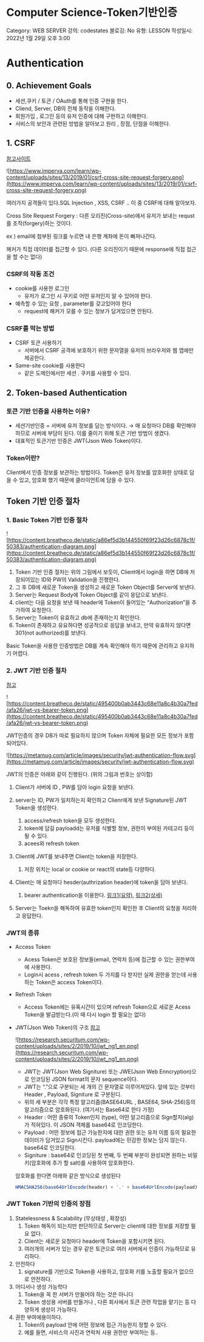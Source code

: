 # Computer Science-Token기반인증

Category: WEB SERVER
강의: codestates
블로깅: No
유형: LESSON
작성일시: 2022년 1월 29일 오후 3:00

# Authentication

## 0. Achievement Goals

- 세션,쿠키 / 토큰 / OAuth를 통해 인증 구현을 한다.
- Cliend, Server, DB의 전체 동작을 이해한다.
- 회원가입 , 로그인 등의 유저 인증에 대해 구현하고 이해한다.
- 서비스의 보안과 관련된 방법을 알아보고 원리 , 장점, 단점을 이해한다.

## 1. CSRF

[참고사이트](https://www.imperva.com/learn/application-security/csrf-cross-site-request-forgery)

![https://www.imperva.com/learn/wp-content/uploads/sites/13/2019/01/csrf-cross-site-request-forgery.png](https://www.imperva.com/learn/wp-content/uploads/sites/13/2019/01/csrf-cross-site-request-forgery.png)

여러가지 공격들이 있다.SQL Injection , XSS, CSRF .. 이 중 CSRF에 대해 알아보자.

Cross Site Request Forgery : 다른 오리진(Cross-site)에서 유저가 보내는 requst를 조작(forgery)하는 것이다.

ex ) email에 첨부된 링크를 누르면 내 은행 계좌에 돈이 빠져나간다.

해커가 직접 데이터를 접근할 수 있다. (다른 오리진이기 때문에 response에 직접 접근을 할 수는 없다)

### CSRF의 작동 조건

- cookie를 사용한 로그인
    - 유저가 로그인 시 쿠키로 어떤 유저인지 알 수 있어야 한다.
- 예측할 수 있는 요청 , parameter를 갖고있어야 한다
    - request에 해커가 모를 수 있는 정보가 담겨있으면 안된다.
    

### CSRF를 막는 방법

- CSRF 토큰 사용하기
    - 서버에서 CSRF 공격에 보호하기 위한 문자열을 유저의 브라우저와 웹 앱에만 제공한다.
- Same-site cookie를 사용한다
    - 같은 도메인에서만 세션 . 쿠키를 사용할 수 있다.

## 2. Token-based Authentication

### 토큰 기반 인증을 사용하는 이유?

- 세션기반인증 = 서버에 유저 정보를 담는 방식이다. → 매 요청마다 DB를 확인해야 하므로 서버에 부담이 된다. 이를 줄이기 위해 토큰 기반 방법이 생겼다.
- 대표적인 토큰기반 인증은 JWT(Json Web Token)이다.

### Token이란?

Client에서 인증 정보를 보관하는 방법이다.  Token은 유저 정보를 암호화한 상태로 담을 수 있고, 암호화 했기 때문에 클라이언트에 담을 수 있다.  

## Token 기반 인증 절차

### 1. Basic Token 기반 인증 절차

![https://content.breatheco.de/static/a86ef5d3b144550f69f23d26c6878c1f/50383/authentication-diagram.png](https://content.breatheco.de/static/a86ef5d3b144550f69f23d26c6878c1f/50383/authentication-diagram.png)

1. Token 기반 인증 절차는 위의 그림에서 보듯이, Client에서 login을 하면 DB에 저장되어있는 ID와 PW의 Validation을 진행한다.  
2. 그 후 DB에 새로운 Token을 생성하고 새로운 Token Object를 Server에 보낸다. 
3. Server는 Request Body에 Token Object를 같이 응답으로 보낸다.
4. client는 다음 요청을 보낸 때 header에 Token이 들어있는 “Authorization”을 추가하여 요청한다.
5. Server는 Token이 유효하고 db에 존재하는지 확인한다.
6. Token이 존재하고 유요하다면  성공적으로 응답을 보내고, 만약 유효하지 않다면 301(not authorized)를 보낸다.

Basic Token을 사용한 인증방법은 DB를 계속 확인해야 하기 때문에  관리하고 유지하기 어렵다.  

### 2. JWT 기반 인증 절차

[참고](https://content.breatheco.de/en/lesson/what-is-JWT-and-how-to-implement-with-Flask)

![https://content.breatheco.de/static/495400b0ab3443c68e11a8c4b30a7fed/afa26/jwt-vs-bearer-token.png](https://content.breatheco.de/static/495400b0ab3443c68e11a8c4b30a7fed/afa26/jwt-vs-bearer-token.png)

JWT인증의 경우 DB가 따로 필요하지 않으며 Token 자체에 필요한 모든 정보가 포함되어있다.

![https://metamug.com/article/images/security/jwt-authentication-flow.svg](https://metamug.com/article/images/security/jwt-authentication-flow.svg)

JWT의 인증은 아래와 같이 진행된다. (위의 그림과 번호는 상이함)

1. Client가 서버에 ID , PW를 담아 login 요청을 보낸다.
2. server는 ID, PW가 일치하는지 확인하고 Clienr에게 보낸 Signature된 JWT Token을 생성한다. 
    1. access/refresh token을 모두 생성한다. 
    2. token에 담길 payloadd는 유저를 식별할 정보, 권한이 부여된 카테고리 등이 될 수 있다.
    3. acees와 refresh token 
3. Client에 JWT를 보내주면 Client는 token을 저장한다. 
    1. 저장 위치는 local or cookie or react의 state등 다양하다.
4. Client는 매 요청마다 hesder(authrization header)에 token을 담아 보낸다.
    1. bearer authentication을  이용한다. [링크1(요약)](https://learning.postman.com/docs/sending-requests/authorization/#bearer-token), [링크2(상세)](https://tools.ietf.org/html/rfc6750)

5. Server는 Toekn을 해독하여 유효한 token인지 확인한 후 Client의 요청을 처리하고 응답한다.

### JWT의 종류

- Access Token
    - Acess Token은 보호된 정보들(email, 연락처 등)에 접근할 수 있는 권한부여에 사용한다.
    - Login시 acess , refresh token 두 가지를 다 받지만 실제 권한을 얻는데 사용하는 Token은 access Token이다.
- Refresh Token
    - Access Token에는 유횩시간이 있으며 refresh Token으로 새로운 Acess Token을 발급받는다.(이 때 다시 login 할 필요는 없다)
- JWT(Json Web Token)의 구조  [참고](https://research.securitum.com/jwt-json-web-token-security)
    
    ![https://research.securitum.com/wp-content/uploads/sites/2/2019/10/jwt_ng1_en.png](https://research.securitum.com/wp-content/uploads/sites/2/2019/10/jwt_ng1_en.png)
    
    - JWT는 JWT(Json Web Signiture) 또는 JWE(Json Web Enncryption)으로 인코딩된 JSON format의 문자 sequence이다.
    - JWT는 “.”으로 구분되는 세 개의 긴 문자열로 이루어져있다. 앞에 있는 것부터 Header , Payload, Signiture 로 구분된디.
    - 위의 세 부분은 각각 특정 알고리즘(BASE64URL , BASE64, SHA-256)등의 알고리즘으로 암호화된다. (여기서는 Base64로 한다 가정)
    - Header : 어떤 종류의 Token인지 (type), 어떤 알고리즘으로 Sign할지(alg)가 적혀있다. 이 JSON 객체를 base64로 인코딩한다.
    - Payload : 어떤 정보에 접근 가능한지에 대한 권한 또는 유저 이름 등의 필요한 데이터가 담겨있고 Sign시킨다. payload에는 민감한 정보는 담지 않는다. base64로 인코딩한다.
    - Signiture : base64로 인코딩된 첫 번째, 두 번째 부분이 완성되면 원하는 비밀키(암호화에 추가 할 salt)를 사용하여 암호화한다.
    
    암호화를 한다면 아래와 같은 방식으로 생성된다
    
    ```jsx
    HMACSHA256(base64UrlEncode(header) + '.' + base64UrlEncode(payload), secret);
    ```
    

### JWT Token 기반의 인증의 장점

1. Statelessness & Scalability (무상태성 , 확장성) 
    1. Token 해독이 되는지만 판단하므로 Server는 client에 대한 정보를 저장할 필요 없다.
    2. Client는 새로운 요청마다 header에 Token을 포함시키면 된다.
    3. 여러개의 서버가 있는 경우 같은 토큰으로 여러 서버에서 인증이 가능하므로 유리하다.
2. 안전하다 
    1. signature를 기반으로 Token을 사용하고, 암호화 키를 노출할 필요가 없으므로 안전하다.
3. 어디서나 생성 가능학다
    1. Token을 꼭 한 서버가 만들어야 하는 것은 아니다
    2. Token 생성용 서버를 만들거나 , 다른 회사에서 토큰 관련 작업을 맡기는 등 다양하게 생성이 가능하다.
4. 권한 부여에용이하다. 
    1. Token의 payload 안에 어떤 정보에 접근 가능한지 정할 수 있다.
    2. 예를 들면, 서비스의 사진과 연락처 사용 권한만 부여하는 등..